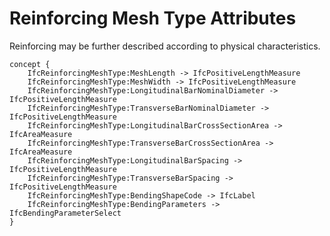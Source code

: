 Reinforcing Mesh Type Attributes
================================

Reinforcing may be further described according to physical characteristics.

```
concept {
    IfcReinforcingMeshType:MeshLength -> IfcPositiveLengthMeasure
    IfcReinforcingMeshType:MeshWidth -> IfcPositiveLengthMeasure
    IfcReinforcingMeshType:LongitudinalBarNominalDiameter -> IfcPositiveLengthMeasure
    IfcReinforcingMeshType:TransverseBarNominalDiameter -> IfcPositiveLengthMeasure
    IfcReinforcingMeshType:LongitudinalBarCrossSectionArea -> IfcAreaMeasure
    IfcReinforcingMeshType:TransverseBarCrossSectionArea -> IfcAreaMeasure
    IfcReinforcingMeshType:LongitudinalBarSpacing -> IfcPositiveLengthMeasure
    IfcReinforcingMeshType:TransverseBarSpacing -> IfcPositiveLengthMeasure
    IfcReinforcingMeshType:BendingShapeCode -> IfcLabel
    IfcReinforcingMeshType:BendingParameters -> IfcBendingParameterSelect
}
```
